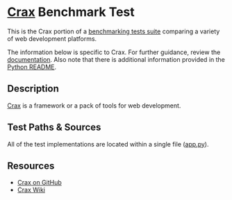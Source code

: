 # [Crax](https://crax.wiki/) Benchmark Test

This is the Crax portion of a [benchmarking tests suite](../../)
comparing a variety of web development platforms.

The information below is specific to Crax. For further guidance,
review the [documentation](https://github.com/TechEmpower/FrameworkBenchmarks/wiki).
Also note that there is additional information provided in
the [Python README](../).

## Description

[Crax](https://github.com/crax-framework/crax) is a framework or a pack of tools for web development.

## Test Paths & Sources

All of the test implementations are located within a single file ([app.py](frameworks/crax/hello/app.py)).

## Resources

* [Crax on GitHub](https://github.com/crax-framework/crax)
* [Crax Wiki](https://crax.wiki/)
